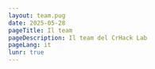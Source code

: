 ```yaml
---
layout: team.pug
date: 2025-05-28
pageTitle: Il team
pageDescription: Il team del CrHack Lab
pageLang: it
lunr: true
---
```


<!-- Content comes from Pug file and collections -->

